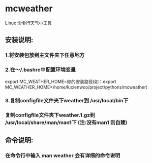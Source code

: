 mcweather
=========

Linux 命令行天气小工具


安装说明:
-----------------------------
### 1.将安装包放到主文件夹下任意地方
### 2.在～/.bashrc中配置环境变量    
export MC_WEATHER_HOME=你的安装路径(如：export MC_WEATHER_HOME=/home/lucienwoo/project/pythons/mcweather)
### 3.复制configfile文件夹下weather到 /usr/local/bin下
### 复制configfile文件夹下weather.1.gz到 /usr/local/share/man/man1下 (注:没有man1 则自建)

命令说明:
------------------
### 在命令行中输入 man weather 会有详细的命令说明
